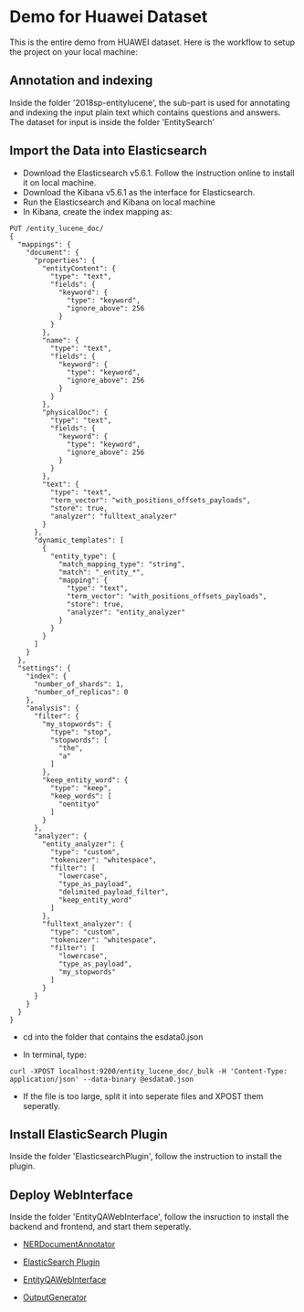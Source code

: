 # Demo for Huawei Dataset
This is the entire demo from HUAWEI	dataset. Here is the workflow to setup the project on your local machine:

## Annotation and indexing
Inside the folder '2018sp-entitylucene', the sub-part is used for annotating and indexing the input plain text which contains questions and answers. The dataset for input is inside the folder 'EntitySearch'

## Import the Data into Elasticsearch
- Download the Elasticsearch v5.6.1. Follow the instruction online to install it on local machine.
- Download the Kibana v5.6.1 as the interface for Elasticsearch.
- Run the Elasticsearch and Kibana on local machine
- In Kibana, create the index mapping as:
```
PUT /entity_lucene_doc/
{
  "mappings": {
    "document": {
      "properties": {
        "entityContent": {
          "type": "text",
          "fields": {
            "keyword": {
              "type": "keyword",
              "ignore_above": 256
            }
          }
        },
        "name": {
          "type": "text",
          "fields": {
            "keyword": {
              "type": "keyword",
              "ignore_above": 256
            }
          }
        },
        "physicalDoc": {
          "type": "text",
          "fields": {
            "keyword": {
              "type": "keyword",
              "ignore_above": 256
            }
          }
        },
        "text": {
          "type": "text",
          "term_vector": "with_positions_offsets_payloads",
          "store": true,
          "analyzer": "fulltext_analyzer"
        }
      },
      "dynamic_templates": [
        {
          "entity_type": {
            "match_mapping_type": "string",
            "match": "_entity_*",
            "mapping": {
              "type": "text",
              "term_vector": "with_positions_offsets_payloads",
              "store": true,
              "analyzer": "entity_analyzer"
            }
          }
        }
      ]
    }
  },
  "settings": {
    "index": {
      "number_of_shards": 1,
      "number_of_replicas": 0
    },
    "analysis": {
      "filter": {
        "my_stopwords": {
          "type": "stop",
          "stopwords": [
            "the",
            "a"
          ]
        },
        "keep_entity_word": {
          "type": "keep",
          "keep_words": [
            "oentityo"
          ]
        }
      },
      "analyzer": {
        "entity_analyzer": {
          "type": "custom",
          "tokenizer": "whitespace",
          "filter": [
            "lowercase",
            "type_as_payload",
            "delimited_payload_filter",
            "keep_entity_word"
          ]
        },
        "fulltext_analyzer": {
          "type": "custom",
          "tokenizer": "whitespace",
          "filter": [
            "lowercase",
            "type_as_payload",
            "my_stopwords"
          ]
        }
      }
    }
  }
}
```
- cd into the folder that contains the esdata0.json

- In terminal, type:
```
curl -XPOST localhost:9200/entity_lucene_doc/_bulk -H 'Content-Type: application/json' --data-binary @esdata0.json
```
- If the file is too large, split it into seperate files and XPOST them seperatly.

## Install ElasticSearch Plugin
Inside the folder 'ElasticsearchPlugin', follow the instruction to install the plugin.

## Deploy WebInterface
Inside the folder 'EntityQAWebInterface', follow the insruction to install the backend and frontend, and start them seperatly.

* [NERDocumentAnnotator](/NERDocumentAnnotator.md)

* [ElasticSearch Plugin](/README-ElasticsearchPlugin.md)

* [EntityQAWebInterface](/README-EntityQAWebInterface.md)

* [OutputGenerator](/README-OutputGenerator.md)
